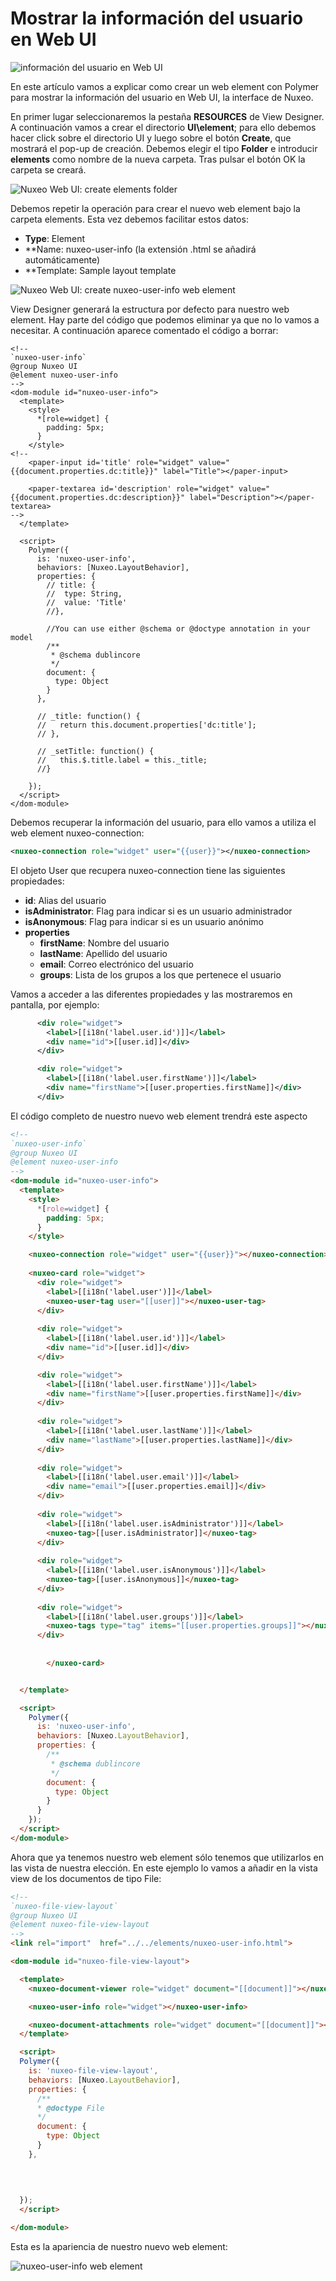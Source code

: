 # Mostrar la información del usuario en Web UI

![información del usuario en Web UI](/images/nuxeo-user-info-570x255.png "información del usuario en Web UI")

En este artículo vamos a explicar como crear un web element con Polymer para mostrar la información del usuario en Web UI, la interface de Nuxeo.

En primer lugar seleccionaremos la pestaña **RESOURCES** de View Designer. A continuación vamos a crear el directorio **UI\element**; para ello debemos hacer click sobre el directorio UI y luego sobre el botón **Create**, que mostrará el pop-up de creación. Debemos elegir el tipo **Folder** e introducir **elements** como nombre de la nueva carpeta. Tras pulsar el botón OK la carpeta se creará.

![Nuxeo Web UI: create elements folder](/images/nuxeo-web-ui-create-elements-folder-1200x643.png "Nuxeo Web UI: create elements folder")

Debemos repetir la operación para crear el nuevo web  element bajo la carpeta elements. Esta vez debemos facilitar estos datos:

   - **Type**: Element
   - **Name: nuxeo-user-info (la extensión .html se añadirá automáticamente)
   - **Template: Sample layout template

![Nuxeo Web UI: create nuxeo-user-info web element](/images/nuxeo-web-ui-create-nuxeouser-info-web-element-1200x643.png "Nuxeo Web UI: create nuxeo-user-info web element") 

View Designer generará la estructura por defecto para nuestro web element. Hay parte del código que podemos eliminar ya que no lo vamos a necesitar. A continuación aparece comentado el código a borrar:

```html{14-16,25-28,39-45}
<!--
`nuxeo-user-info`
@group Nuxeo UI
@element nuxeo-user-info
-->
<dom-module id="nuxeo-user-info">
  <template>
    <style>
      *[role=widget] {
        padding: 5px;
      }
    </style>
<!--
    <paper-input id='title' role="widget" value="{{document.properties.dc:title}}" label="Title"></paper-input>

    <paper-textarea id='description' role="widget" value="{{document.properties.dc:description}}" label="Description"></paper-textarea>
-->
  </template>

  <script>
    Polymer({
      is: 'nuxeo-user-info',
      behaviors: [Nuxeo.LayoutBehavior],
      properties: {
        // title: {
        //  type: String,
        //  value: 'Title'
        //},

        //You can use either @schema or @doctype annotation in your model
        /**
         * @schema dublincore
         */
        document: {
          type: Object
        }
      },

      // _title: function() {
      //   return this.document.properties['dc:title'];
      // },

      // _setTitle: function() {
      //   this.$.title.label = this._title;
      //}

    });
  </script>
</dom-module>
```

Debemos recuperar la información del usuario, para ello vamos a utiliza el web element nuxeo-connection:

```xml
<nuxeo-connection role="widget" user="{{user}}"></nuxeo-connection>
```

El objeto User que recupera nuxeo-connection tiene las siguientes propiedades:

   - **id**: Alias del usuario
   - **isAdministrator**: Flag para indicar si es un usuario administrador
   - **isAnonymous**: Flag para indicar si es un usuario anónimo
   - **properties**
      - **firstName**: Nombre del usuario
      - **lastName**: Apellido del usuario
      - **email**: Correo electrónico del usuario
      - **groups**: Lista de los grupos a los que pertenece el usuario

Vamos a acceder a las diferentes propiedades y las mostraremos en pantalla, por ejemplo:

```xml
      <div role="widget">
        <label>[[i18n('label.user.id')]]</label>
        <div name="id">[[user.id]]</div>
      </div>

      <div role="widget">
        <label>[[i18n('label.user.firstName')]]</label>
        <div name="firstName">[[user.properties.firstName]]</div>
      </div>
```

El código completo de nuestro nuevo web element trendrá este aspecto

```html 
<!--
`nuxeo-user-info`
@group Nuxeo UI
@element nuxeo-user-info
-->
<dom-module id="nuxeo-user-info">
  <template>
    <style>
      *[role=widget] {
        padding: 5px;
      }
    </style>

    <nuxeo-connection role="widget" user="{{user}}"></nuxeo-connection>
    
    <nuxeo-card role="widget">
      <div role="widget">
        <label>[[i18n('label.user')]]</label>
        <nuxeo-user-tag user="[[user]]"></nuxeo-user-tag>
      </div>
            
      <div role="widget">
        <label>[[i18n('label.user.id')]]</label>
        <div name="id">[[user.id]]</div>
      </div>

      <div role="widget">
        <label>[[i18n('label.user.firstName')]]</label>
        <div name="firstName">[[user.properties.firstName]]</div>
      </div>   
      
      <div role="widget">
        <label>[[i18n('label.user.lastName')]]</label>
        <div name="lastName">[[user.properties.lastName]]</div>
      </div>         
      
      <div role="widget">
        <label>[[i18n('label.user.email')]]</label>
        <div name="email">[[user.properties.email]]</div>
      </div>              
      
      <div role="widget">
        <label>[[i18n('label.user.isAdministrator')]]</label>
        <nuxeo-tag>[[user.isAdministrator]]</nuxeo-tag>
      </div>            
      
      <div role="widget">
        <label>[[i18n('label.user.isAnonymous')]]</label>
        <nuxeo-tag>[[user.isAnonymous]]</nuxeo-tag>
      </div>    
      
      <div role="widget">
        <label>[[i18n('label.user.groups')]]</label>
        <nuxeo-tags type="tag" items="[[user.properties.groups]]"></nuxeo-tags>
      </div>    
      
      
		</nuxeo-card>


  </template>

  <script>
    Polymer({
      is: 'nuxeo-user-info',
      behaviors: [Nuxeo.LayoutBehavior],
      properties: {
        /**
         * @schema dublincore
         */
        document: {
          type: Object
        }        
      }      
    });
  </script>
</dom-module>
```

Ahora que ya tenemos nuestro web element sólo tenemos que utilizarlos en las vista de nuestra elección. En este ejemplo lo vamos a añadir en la vista view de los documentos de tipo File:

```html
<!--
`nuxeo-file-view-layout`
@group Nuxeo UI
@element nuxeo-file-view-layout
-->
<link rel="import"  href="../../elements/nuxeo-user-info.html">

<dom-module id="nuxeo-file-view-layout">

  <template>
    <nuxeo-document-viewer role="widget" document="[[document]]"></nuxeo-document-viewer>

    <nuxeo-user-info role="widget"></nuxeo-user-info>

    <nuxeo-document-attachments role="widget" document="[[document]]"></nuxeo-document-attachments>
  </template>

  <script>
  Polymer({
    is: 'nuxeo-file-view-layout',
    behaviors: [Nuxeo.LayoutBehavior],
    properties: {
      /**
      * @doctype File
      */
      document: {
        type: Object
      }    
    },
    

    
    
  });
  </script>

</dom-module>
```

Esta es la apariencia de nuestro nuevo web element:

![nuxeo-user-info web element](/images/nuxeo-user-info-web-element-1200x643.png "nuxeo-user-info web element")

 